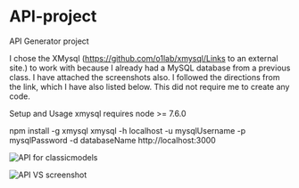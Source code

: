 # API-project
API Generator project

I chose the XMysql (https://github.com/o1lab/xmysql/Links to an external site.) to work with because I already had a MySQL database from a previous class.  I have attached the screenshots also.  I followed the directions from the link, which I have also listed below.  This did not require me to create any code.

Setup and Usage
xmysql requires node >= 7.6.0

npm install -g xmysql
xmysql -h localhost -u mysqlUsername -p mysqlPassword -d databaseName
http://localhost:3000


![API for classicmodels](https://user-images.githubusercontent.com/122126853/232250717-177f4337-c208-456c-9542-0292413f8e58.JPG)


![API VS screenshot](https://user-images.githubusercontent.com/122126853/232250796-bd5059b1-5459-4dd8-b256-f83c2a13e4f5.JPG)
